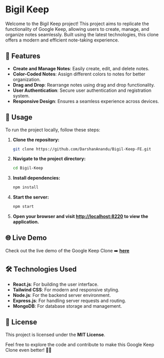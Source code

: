 # Bigil Keep

Welcome to the Bigil Keep project! This project aims to replicate the functionality of Google Keep, allowing users to create, manage, and organize notes seamlessly. Built using the latest technologies, this clone offers a modern and efficient note-taking experience.

## 🚀 Features

- **Create and Manage Notes**: Easily create, edit, and delete notes.
- **Color-Coded Notes**: Assign different colors to notes for better organization.
- **Drag and Drop**: Rearrange notes using drag and drop functionality.
- **User Authentication**: Secure user authentication and registration system.
- **Responsive Design**: Ensures a seamless experience across devices.

## 📝 Usage

To run the project locally, follow these steps:

1. **Clone the repository:**

   ```bash
   git clone https://github.com/DarshanAnandu/Bigil-Keep-FE.git
   ```

2. **Navigate to the project directory:**

   ```bash
   cd Bigil-Keep
   ```

3. **Install dependencies:**

   ```bash
   npm install
   ```

4. **Start the server:**

   ```bash
   npm start
   ```

5. **Open your browser and visit [http://localhost:8220](http://localhost:8220) to view the application.**

## 🌐 Live Demo

Check out the live demo of the Google Keep Clone ➡️ [**here**](https://darshananandu.github.io/Bigil-Keep-FE/)

## 🛠️ Technologies Used

- **React.js**: For building the user interface.
- **Tailwind CSS**: For modern and responsive styling.
- **Node.js**: For the backend server environment.
- **Express.js**: For handling server requests and routing.
- **MongoDB**: For database storage and management.

## 📄 License

This project is licensed under the **MIT License**.

Feel free to explore the code and contribute to make this Google Keep Clone even better! 🚀📝